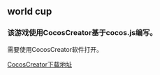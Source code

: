 ## world cup

### 该游戏使用CocosCreator基于cocos.js编写。

需要使用CocosCreator软件打开。 

[CocosCreator下载地址](https://www.cocos.com/download)
